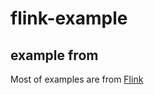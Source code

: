 # flink-example


##  example from
Most of examples are from [Flink](http://github.com/apache/flink)